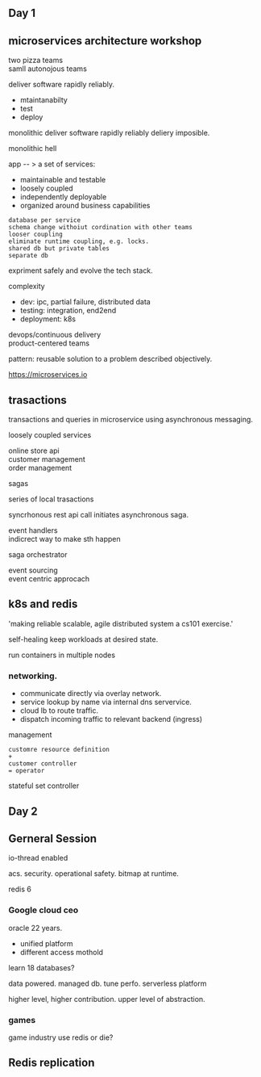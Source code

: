 ## Day 1
## microservices architecture workshop

two pizza teams  
samll autonojous teams

deliver software rapidly reliably.

* mtaintanabilty
* test
* deploy


monolithic deliver software rapidly reliably deliery imposible.

monolithic hell

app -- > a set of services:

* maintainable and testable
* loosely coupled
* independently deployable
* organized around business capabilities


```
database per service  
schema change withoiut cordination with other teams
looser coupling
eliminate runtime coupling, e.g. locks.
shared db but private tables
separate db
```
expriment safely and evolve the tech stack.

complexity

- dev: ipc, partial failure, distributed data
- testing: integration, end2end
- deployment: k8s

devops/continuous delivery  
product-centered teams

pattern: reusable solution to  a problem described objectively.

https://microservices.io

## trasactions

transactions and queries in microservice using asynchronous messaging.

loosely coupled services

online store api  
customer management  
order management

sagas

series of local trasactions

syncrhonous rest api call initiates asynchronous saga.

event handlers  
indicrect way to make sth happen

saga orchestrator

event sourcing  
event centric approcach

## k8s and redis

'making reliable scalable, agile distributed system a cs101 exercise.'

self-healing keep workloads at desired state.

run containers in multiple nodes

### networking.

-  communicate directly via overlay network.
- service lookup by name via internal dns servervice.
- cloud lb to route traffic.
- dispatch incoming traffic to relevant backend (ingress)

management

```
customre resource definition
+
customer controller 
= operator
```

stateful set controller

## Day 2

## Gerneral Session

io-thread enabled

acs.
security.
operational safety.
bitmap at runtime.

redis 6

### Google cloud ceo

oracle 22 years.

- unified platform
- different access mothold

learn 18 databases?

data powered.
managed db. tune perfo.
serverless platform 

higher level, higher contribution.
upper level of abstraction.

### games

game industry use redis or die?

## Redis replication
